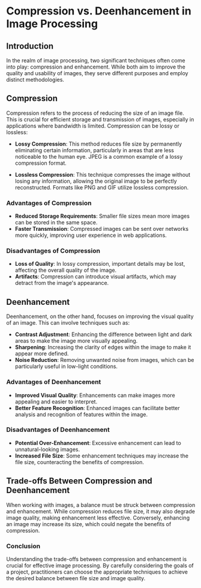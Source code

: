 # Compression vs. Deenhancement in Image Processing

## Introduction
In the realm of image processing, two significant techniques often come into play: compression and enhancement. While both aim to improve the quality and usability of images, they serve different purposes and employ distinct methodologies.

## Compression
Compression refers to the process of reducing the size of an image file. This is crucial for efficient storage and transmission of images, especially in applications where bandwidth is limited. Compression can be lossy or lossless:

- **Lossy Compression**: This method reduces file size by permanently eliminating certain information, particularly in areas that are less noticeable to the human eye. JPEG is a common example of a lossy compression format.
  
- **Lossless Compression**: This technique compresses the image without losing any information, allowing the original image to be perfectly reconstructed. Formats like PNG and GIF utilize lossless compression.

### Advantages of Compression
- **Reduced Storage Requirements**: Smaller file sizes mean more images can be stored in the same space.
- **Faster Transmission**: Compressed images can be sent over networks more quickly, improving user experience in web applications.

### Disadvantages of Compression
- **Loss of Quality**: In lossy compression, important details may be lost, affecting the overall quality of the image.
- **Artifacts**: Compression can introduce visual artifacts, which may detract from the image's appearance.

## Deenhancement
Deenhancement, on the other hand, focuses on improving the visual quality of an image. This can involve techniques such as:

- **Contrast Adjustment**: Enhancing the difference between light and dark areas to make the image more visually appealing.
- **Sharpening**: Increasing the clarity of edges within the image to make it appear more defined.
- **Noise Reduction**: Removing unwanted noise from images, which can be particularly useful in low-light conditions.

### Advantages of Deenhancement
- **Improved Visual Quality**: Enhancements can make images more appealing and easier to interpret.
- **Better Feature Recognition**: Enhanced images can facilitate better analysis and recognition of features within the image.

### Disadvantages of Deenhancement
- **Potential Over-Enhancement**: Excessive enhancement can lead to unnatural-looking images.
- **Increased File Size**: Some enhancement techniques may increase the file size, counteracting the benefits of compression.

## Trade-offs Between Compression and Deenhancement
When working with images, a balance must be struck between compression and enhancement. While compression reduces file size, it may also degrade image quality, making enhancement less effective. Conversely, enhancing an image may increase its size, which could negate the benefits of compression.

### Conclusion
Understanding the trade-offs between compression and enhancement is crucial for effective image processing. By carefully considering the goals of a project, practitioners can choose the appropriate techniques to achieve the desired balance between file size and image quality.